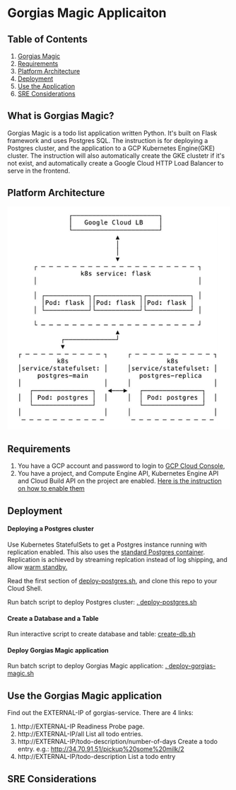
# Gorgias Magic Applicaiton


## Table of Contents
1. [Gorgias Magic](README.md#What-is-Gorgias-Magic?)
1. [Requirements](README.md#Requirements)
1. [Platform Architecture](README.md#Platform-Architecture)
1. [Deployment](README.md#Auto-Deployment)
1. [Use the Application](README.md#Use-the-Gorgias-Magic-application)
1. [SRE Considerations](README.md#SRE-Considerations)



## What is Gorgias Magic?

Gorgias Magic is a todo list application written Python. It's built on Flask framework and uses Postgres SQL. The instruction is for deploying a Postgres cluster, and the application to a GCP Kubernetes Engine(GKE) cluster. The instruction will also automatically create the GKE clustetr if it's not exist, and automatically create a Google Cloud HTTP Load Balancer to serve in the frontend. 

## Platform Architecture

![Platform Architecture](./magic_app_architecture.png?raw=true "Platform Architecture")


## Requirements

1. You have a GCP account and password to login to [GCP Cloud Console](https://console.cloud.google.com/),
2. You have a project, and Compute Engine API, Kubernetes Engine API and Cloud Build API on the project are enabled. [Here is the instruction on how to enable them](Other_README.md#Enable-APIs)

## Deployment

#### Deploying a Postgres cluster
Use Kubernetes StatefulSets to get a Postgres instance running with replication enabled. This also uses the [standard Postgres container](https://github.com/docker-library/postgres). Replication is achieved by streaming replcation instead of log shipping, and allow [warm standby.](https://www.postgresql.org/docs/current/warm-standby.html)

Read the first section of [deploy-postgres.sh](deploy-postgres.sh), and clone this repo to your Cloud Shell.

Run batch script to deploy Postgres cluster:             [. deploy-postgres.sh](deploy-postgres.sh)

#### Create a Database and a Table
Run interactive script to create database and table:     [create-db.sh](create-db.sh)

#### Deploy Gorgias Magic application
Run batch script to deploy Gorgias Magic application:    [. deploy-gorgias-magic.sh](deploy-gorgias-magic.sh)


## Use the Gorgias Magic application

Find out the EXTERNAL-IP of gorgias-service.  There are 4 links:
1. http://EXTERNAL-IP                                   Readiness Probe page.
2. http://EXTERNAL-IP/all                               List all todo entries.
3. http://EXTERNAL-IP/todo-description/number-of-days   Create a todo entry. e.g.:   http://34.70.91.51/pickup%20some%20milk/2
4. http://EXTERNAL-IP/todo-description                  List a todo entry



## SRE Considerations


